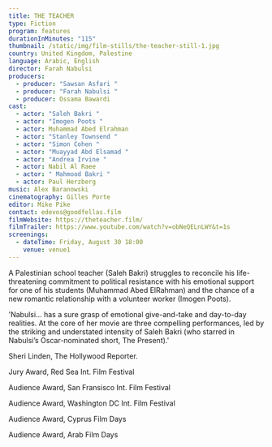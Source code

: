 ```yaml
---
title: THE TEACHER
type: Fiction
program: features
durationInMinutes: "115"
thumbnail: /static/img/film-stills/the-teacher-still-1.jpg
country: United Kingdom, Palestine
language: Arabic, English
director: Farah Nabulsi
producers:
  - producer: "Sawsan Asfari "
  - producer: "Farah Nabulsi "
  - producer: Ossama Bawardi
cast:
  - actor: "Saleh Bakri "
  - actor: "Imogen Poots "
  - actor: Muhammad Abed Elrahman
  - actor: "Stanley Townsend "
  - actor: "Simon Cohen "
  - actor: "Muayyad Abd Elsamad "
  - actor: "Andrea Irvine "
  - actor: Nabil Al Raee
  - actor: " Mahmood Bakri "
  - actor: Paul Herzberg
music: Alex Baranowski
cinematography: Gilles Porte
editor: Mike Pike
contact: edevos@goodfellas.film
filmWebsite: https://theteacher.film/
filmTrailer: https://www.youtube.com/watch?v=obNeQELnLWY&t=1s
screenings:
  - dateTime: Friday, August 30 18:00
    venue: venue1
---
```

A Palestinian school teacher (Saleh Bakri) struggles to reconcile his life-threatening commitment to political resistance with his emotional support for one of his students (Muhammad Abed ElRahman) and the chance of a new romantic relationship with a volunteer worker (Imogen Poots).

'Nabulsi... has a sure grasp of emotional give-and-take and day-to-day realities. At the core of her movie are three compelling performances, led by the striking and understated intensity of Saleh Bakri (who starred in Nabulsi’s Oscar-nominated short, The Present).'

Sheri Linden, The Hollywood Reporter.



Jury Award, Red Sea Int. Film Festival

Audience Award, San Fransisco Int. Film Festival 

Audience Award, Washington DC Int. Film Festival

Audience Award, Cyprus Film Days

Audience Award, Arab Film Days